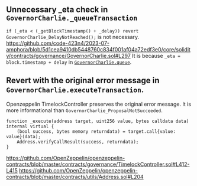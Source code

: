 ## Unnecessary _eta check in `GovernorCharlie._queueTransaction` 
`if (_eta < (_getBlockTimestamp() + _delay)) revert GovernorCharlie_DelayNotReached();` is not necessary.
https://github.com/code-423n4/2023-07-amphora/blob/5d1cea9410db5448760c834f001af04a72edf3e0/core/solidity/contracts/governance/GovernorCharlie.sol#L297
It is because `_eta = block.timestamp + delay` in [`GovernorCharlie.queue`](https://github.com/code-423n4/2023-07-amphora/blob/5d1cea9410db5448760c834f001af04a72edf3e0/core/solidity/contracts/governance/GovernorCharlie.sol#L258).

## Revert with the original error message in `GovernorCharlie.executeTransaction`.
Openzeppelin TimelockController preserves the original error message. It is more informational than `GovernorCharlie_ProposalNotSucceeded`.
```solidity
function _execute(address target, uint256 value, bytes calldata data) internal virtual {
    (bool success, bytes memory returndata) = target.call{value: value}(data);
    Address.verifyCallResult(success, returndata);
}
```
https://github.com/OpenZeppelin/openzeppelin-contracts/blob/master/contracts/governance/TimelockController.sol#L412-L415
https://github.com/OpenZeppelin/openzeppelin-contracts/blob/master/contracts/utils/Address.sol#L204